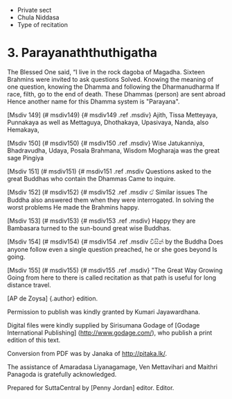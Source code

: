 - Private sect
- Chula Niddasa
- Type of recitation

# 3. Parayanaththuthigatha

The Blessed One said, “I live in the rock dagoba of Magadha.
Sixteen Brahmins were invited to ask questions
Solved. Knowing the meaning of one question, knowing the Dhamma and following the Dharmanudharma
If race, filth, go to the end of death. These Dhammas (person) are sent abroad
Hence another name for this Dhamma system is "Parayana".

[Msdiv 149] (# msdiv149) {# msdiv149 .ref .msdiv} Ajith, Tissa Metteyaya,
Punnakaya as well as Mettaguya, Dhothakaya, Upasivaya, Nanda, also Hemakaya,

[Msdiv 150] (# msdiv150) {# msdiv150 .ref .msdiv}
Wise Jatukanniya, Bhadravudha, Udaya, Posala Brahmana, Wisdom
Mogharaja was the great sage Pingiya

[Msdiv 151] (# msdiv151) {# msdiv151 .ref .msdiv
Questions asked to the great Buddhas who contain the Dhammas
Came to inquire.

[Msdiv 152] (# msdiv152) {# msdiv152 .ref .msdiv ඒ Similar issues
The Buddha also answered them when they were interrogated. In solving the worst problems
He made the Brahmins happy.

[Msdiv 153] (# msdiv153) {# msdiv153 .ref .msdiv} Happy they are
Bambasara turned to the sun-bound great wise Buddhas.

[Msdiv 154] (# msdiv154) {# msdiv154 .ref .msdiv විසින් by the Buddha
Does anyone follow even a single question preached, he or she goes beyond
Is going.

[Msdiv 155] (# msdiv155) {# msdiv155 .ref .msdiv} "The Great Way Growing
Going from here to there is called recitation as that path is useful for long distance travel.

[AP de Zoysa] {.author} edition.

Permission to publish was kindly granted by Kumari Jayawardhana.

Digital files were kindly supplied by Sirisumana Godage of [Godage
International Publishing] (http://www.godage.com/), who publish a print
edition of this text.

Conversion from PDF was by Janaka of <http://pitaka.lk/>.

The assistance of Amaradasa Liyanagamage, Ven Mettavihari and Maithri
Panagoda is gratefully acknowledged.

Prepared for SuttaCentral by [Penny Jordan] editor. Editor.
